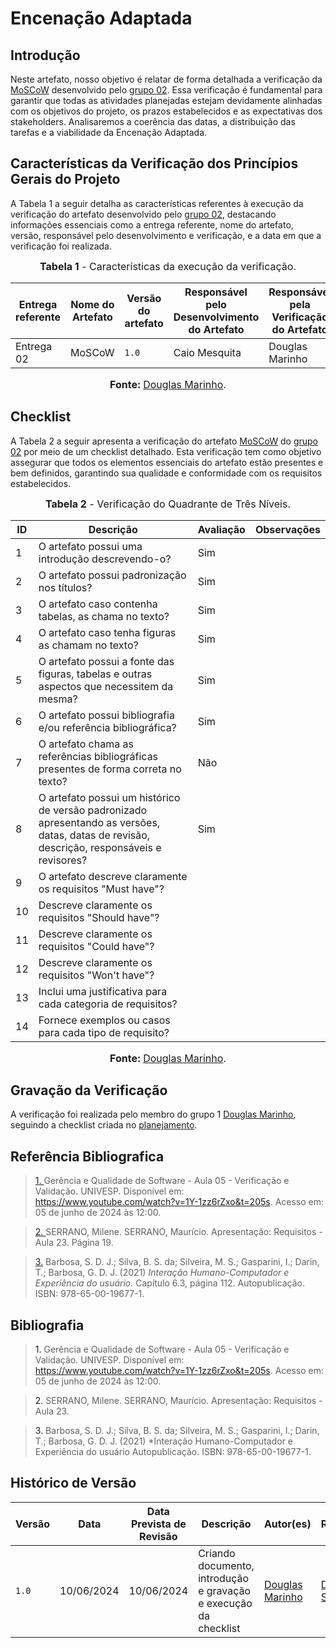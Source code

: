 # Encenação Adaptada

## <a>Introdução</a>

Neste artefato, nosso objetivo é relatar de forma detalhada a verificação da <a href="https://requisitos-de-software.github.io/2024.1-CarteiradeTrabalhoDigital/#/Elicitacao/Priorizacao/Execucao/MoSCoW">MoSCoW</a> desenvolvido pelo <a href="https://requisitos-de-software.github.io/2024.1-CarteiradeTrabalhoDigital/">grupo 02</a>. Essa verificação é fundamental para garantir que todas as atividades planejadas estejam devidamente alinhadas com os objetivos do projeto, os prazos estabelecidos e as expectativas dos stakeholders. Analisaremos a coerência das datas, a distribuição das tarefas e a viabilidade da Encenação Adaptada.

## <a>Características da Verificação dos Princípios Gerais do Projeto</a>

A Tabela 1 a seguir detalha as características referentes à execução da verificação do artefato desenvolvido pelo <a href="https://requisitos-de-software.github.io/2024.1-CarteiradeTrabalhoDigital/">grupo 02</a>, destacando informações essenciais como a entrega referente, nome do artefato, versão, responsável pelo desenvolvimento e verificação, e a data em que a verificação foi realizada.

<center>

<font size="3"><p style="text-align: center"><b>Tabela 1</b> - Características da execução da verificação.</p></font>

|**Entrega referente**|**Nome do Artefato**|**Versão do artefato**|**Responsável pelo Desenvolvimento do Artefato**|**Responsável pela Verificação do Artefato**|**Data da Verificação**|
|---------|---------|---------|-----------|------------------|------|
|Entrega 02|MoSCoW|`1.0`|Caio Mesquita|Douglas Marinho|10/06|

<font size="3"><p style="text-align: center"><b>Fonte: </b> [Douglas Marinho](https://github.com/M4RINH0).</p></font>
</center>

## <a>Checklist</a>

A Tabela 2 a seguir apresenta a verificação do artefato <a href="https://requisitos-de-software.github.io/2024.1-CarteiradeTrabalhoDigital/#/Elicitacao/Priorizacao/Execucao/MoSCoW">MoSCoW</a> do <a href="https://requisitos-de-software.github.io/2024.1-CarteiradeTrabalhoDigital/">grupo 02</a> por meio de um checklist detalhado. Esta verificação tem como objetivo assegurar que todos os elementos essenciais do artefato estão presentes e bem definidos, garantindo sua qualidade e conformidade com os requisitos estabelecidos.

<center>

<font size="3"><p style="text-align: center"><b>Tabela 2</b> - Verificação do Quadrante de Três Níveis.</p></font>

|**ID**|**Descrição**|**Avaliação**|**Observações**|
|----|-----------|--------|-------------|
|1|O artefato possui uma introdução descrevendo-o?|Sim||
|2|O artefato possui padronização nos títulos?|Sim||
|3|O artefato caso contenha tabelas, as chama no texto?|Sim||
|4|O artefato caso tenha figuras as chamam no texto?|Sim||		
|5|O artefato possui a fonte das figuras, tabelas e outras aspectos que necessitem da mesma?|Sim||		
|6|O artefato possui bibliografia e/ou referência bibliográfica?|Sim||
|7|O artefato chama as referências bibliográficas presentes de forma correta no texto?|Não||
|8|O artefato possui um histórico de versão padronizado apresentando as versões, datas, datas de revisão, descrição, responsáveis e revisores?|Sim||
| 9 | O artefato descreve claramente os requisitos "Must have"? | ||
| 10 | Descreve claramente os requisitos "Should have"? | |  |
| 11 | Descreve claramente os requisitos "Could have"? | ||
| 12 | Descreve claramente os requisitos "Won't have"?| | |
| 13 | Inclui uma justificativa para cada categoria de requisitos? | | |
| 14 | Fornece exemplos ou casos para cada tipo de requisito? | ||

<font size="3"><p style="text-align: center"><b>Fonte: </b> [Douglas Marinho](https://github.com/M4RINH0).</p></font>
</center>

## <a>Gravação da Verificação</a>

A verificação foi realizada pelo membro do grupo 1 [Douglas Marinho](https://github.com/M4RINH0), seguindo a checklist criada no [planejamento](https://requisitos-de-software.github.io/2024.1-DiarioOficialdaUniao/verificacao/grupo2/etapa2/planejamento-verificacao-grupo2/).


## <a>Referência Bibliografica</a>
> <a id="REF1" href="#anchor_1">1. </a>Gerência e Qualidade de Software - Aula 05 - Verificação e Validação. UNIVESP. Disponível em: <https://www.youtube.com/watch?v=1Y-1zz6rZxo&t=205s>. Acesso em: 05 de junho de 2024 às 12:00.

> <a id="REF2" href="#anchor_2">2. </a>SERRANO, Milene. SERRANO, Maurício. Apresentação: Requisitos - Aula 23. Página 19.

> <a id="FRM3" href="#anchor_3">3.</a> Barbosa, S. D. J.; Silva, B. S. da; Silveira, M. S.; Gasparini, I.; Darin, T.; Barbosa, G. D. J. (2021) *Interação Humano-Computador e Experiência do usuário.* Capítulo 6.3, página 112. Autopublicação. ISBN: 978-65-00-19677-1.


## <a>Bibliografia</a>
> <a>1. </a>Gerência e Qualidade de Software - Aula 05 - Verificação e Validação. UNIVESP. Disponível em: <https://www.youtube.com/watch?v=1Y-1zz6rZxo&t=205s>. Acesso em: 05 de junho de 2024 às 12:00.

> <a>2. </a>SERRANO, Milene. SERRANO, Maurício. Apresentação: Requisitos - Aula 23.

> <a>3.</a> Barbosa, S. D. J.; Silva, B. S. da; Silveira, M. S.; Gasparini, I.; Darin, T.; Barbosa, G. D. J. (2021) *Interação Humano-Computador e Experiência do usuário Autopublicação. ISBN: 978-65-00-19677-1.

## <a>Histórico de Versão</a>

| Versão| Data | Data Prevista de Revisão| Descrição  | Autor(es)  | Revisor(es) |
| ------- | ------ | ------ | ------- | -------- | -------- |
| `1.0` | 10/06/2024 | 10/06/2024 | Criando documento, introdução e gravação e execução da checklist | [Douglas Marinho](https://github.com/M4RINH0)|[Diego Sousa](https://github.com/DiegoSousaLeite)|


